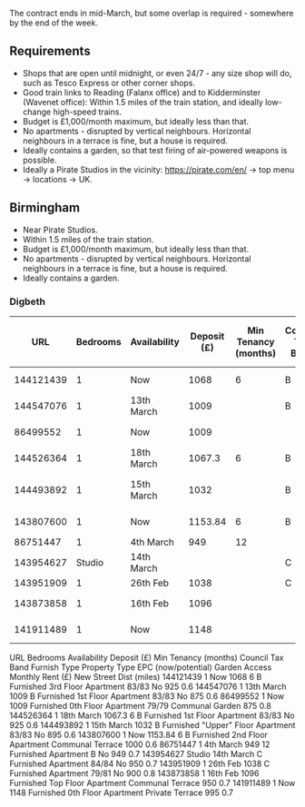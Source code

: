 The contract ends in mid-March, but some overlap is required - somewhere by the end of the week.

## Requirements

- Shops that are open until midnight, or even 24/7 - any size shop will do, such as Tesco Express or other corner shops.
- Good train links to Reading (Falanx office) and to Kidderminster (Wavenet office): Within 1.5 miles of the train station, and ideally low-change high-speed trains.
- Budget is £1,000/month maximum, but ideally less than that.
- No apartments - disrupted by vertical neighbours. Horizontal neighbours in a terrace is fine, but a house is required.
- Ideally contains a garden, so that test firing of air-powered weapons is possible.
- Ideally a Pirate Studios in the vicinity: https://pirate.com/en/ -> top menu -> locations -> UK.

## Birmingham

- Near Pirate Studios.
- Within 1.5 miles of the train station.
- Budget is £1,000/month maximum, but ideally less than that.
- No apartments - disrupted by vertical neighbours. Horizontal neighbours in a terrace is fine, but a house is required.
- Ideally contains a garden.

### Digbeth

| URL       | Bedrooms | Availability | Deposit (£) | Min Tenancy (months) | Council Tax Band | Furnish Type | Property Type           | EPC (now/potential) | Garden Access    | Monthly Rent (£) | New Street Dist (miles) |
|-----------|----------|--------------|-------------|----------------------|------------------|--------------|-------------------------|---------------------|------------------|------------------|-------------------------|
| 144121439 | 1        | Now          | 1068        | 6                    | B                | Furnished    | 3rd Floor Apartment     | 83/83               | No               | 925              | 0.6                     |
| 144547076 | 1        | 13th March   | 1009        |                      | B                | Furnished    | 1st Floor Apartment     | 83/83               | No               | 875              | 0.6                     |
| 86499552  | 1        | Now          | 1009        |                      |                  | Furnished    | 0th Floor Apartment     | 79/79               | Communal Garden  | 875              | 0.8                     |
| 144526364 | 1        | 18th March   | 1067.3      | 6                    | B                | Furnished    | 1st Floor Apartment     | 83/83               | No               | 925              | 0.6                     |
| 144493892 | 1        | 15th March   | 1032        |                      | B                | Furnished    | "Upper" Floor Apartment | 83/83               | No               | 895              | 0.6                     |
| 143807600 | 1        | Now          | 1153.84     | 6                    | B                | Furnished    | 2nd Floor Apartment     |                     | Communal Terrace | 1000             | 0.6                     |
| 86751447  | 1        | 4th March    | 949         | 12                   |                  | Furnished    | Apartment               | B                   | No               | 949              | 0.7                     |
| 143954627 | Studio   | 14th March   |             |                      | C                | Furnished    | Apartment               | 84/84               | No               | 950              | 0.7                     |
| 143951909 | 1        | 26th Feb     | 1038        |                      | C                | Furnished    | Apartment               | 79/81               | No               | 900              | 0.8                     |
| 143873858 | 1        | 16th Feb     | 1096        |                      |                  | Furnished    | Top Floor Apartment     |                     | Communal Terrace | 950              | 0.7                     |
| 141911489 | 1        | Now          | 1148        |                      |                  | Furnished    | 0th Floor Apartment     |                     | Private Terrace  | 995              | 0.7                     |
URL	Bedrooms	Availability	Deposit (£)	Min Tenancy (months)	Council Tax Band	Furnish Type	Property Type	EPC (now/potential)	Garden Access	Monthly Rent (£)	New Street Dist (miles)
144121439	1	Now	1068	6	B	Furnished	3rd Floor Apartment	83/83	No	925	0.6
144547076	1	13th March	1009		B	Furnished	1st Floor Apartment	83/83	No	875	0.6
86499552	1	Now	1009			Furnished	0th Floor Apartment	79/79	Communal Garden	875	0.8
144526364	1	18th March	1067.3	6	B	Furnished	1st Floor Apartment	83/83	No	925	0.6
144493892	1	15th March	1032		B	Furnished	"Upper" Floor Apartment	83/83	No	895	0.6
143807600	1	Now	1153.84	6	B	Furnished	2nd Floor Apartment		Communal Terrace	1000	0.6
86751447	1	4th March	949	12		Furnished	Apartment	B	No	949	0.7
143954627	Studio	14th March			C	Furnished	Apartment	84/84	No	950	0.7
143951909	1	26th Feb	1038		C	Furnished	Apartment	79/81	No	900	0.8
143873858	1	16th Feb	1096			Furnished	Top Floor Apartment		Communal Terrace	950	0.7
141911489	1	Now	1148			Furnished	0th Floor Apartment		Private Terrace	995	0.7
